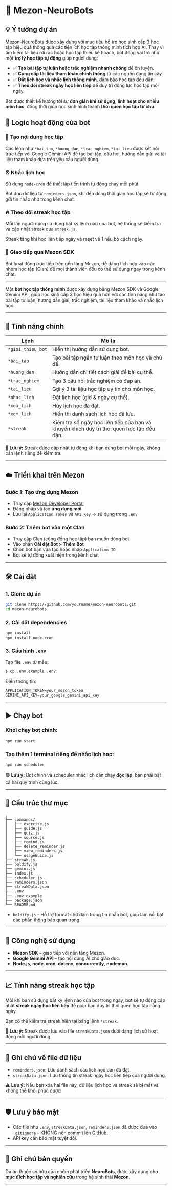 # 🤖 Mezon-NeuroBots


## 💡 Ý tưởng dự án

Mezon-NeuroBots được xây dựng với mục tiêu hỗ trợ học sinh cấp 3 học tập hiệu quả thông qua các tiện ích học tập thông minh tích hợp AI. Thay vì tìm kiếm tài liệu rời rạc hoặc học tập thiếu kế hoạch, bot đóng vai trò như một **trợ lý học tập tự động** giúp người dùng:

- ✅ **Tạo bài tập tự luận hoặc trắc nghiệm nhanh chóng** để ôn luyện.
- ✅ **Cung cấp tài liệu tham khảo chính thống** từ các nguồn đáng tin cậy.
- ✅ **Đặt lịch học và nhắc lịch thông minh**, đảm bảo học tập đều đặn.
- ✅ **Theo dõi streak ngày học liên tiếp** để duy trì động lực học tập mỗi ngày.

Bot được thiết kế hướng tới sự **đơn giản khi sử dụng**, **linh hoạt cho nhiều môn học**, đồng thời giúp học sinh hình thành **thói quen học tập tự chủ**.

## 🧩 Logic hoạt động của bot

### 📝 Tạo nội dung học tập

Các lệnh như `*bai_tap`, `*huong_dan`, `*trac_nghiem`, `*tai_lieu` được kết nối trực tiếp với Google Gemini API để tạo bài tập, câu hỏi, hướng dẫn giải và tài liệu tham khảo dựa trên yêu cầu người dùng.

### ⏰ Nhắc lịch học

Sử dụng `node-cron` để thiết lập tiến trình tự động chạy mỗi phút.

Bot đọc dữ liệu từ `reminders.json`, khi đến đúng thời gian học tập sẽ tự động gửi tin nhắc nhở trong kênh chat.

### 🔥 Theo dõi streak học tập

Mỗi lần người dùng sử dụng bất kỳ lệnh nào của bot, hệ thống sẽ kiểm tra và cập nhật streak qua `streak.js`.

Streak tăng khi học liên tiếp ngày và reset về 1 nếu bỏ cách ngày.

### 💬 Giao tiếp qua Mezon SDK

Bot hoạt động trực tiếp trên nền tảng Mezon, dễ dàng tích hợp vào các nhóm học tập (Clan) để mọi thành viên đều có thể sử dụng ngay trong kênh chat.

---


Một **bot học tập thông minh** được xây dựng bằng Mezon SDK và Google Gemini API, giúp học sinh cấp 3 học hiệu quả hơn với các tính năng như tạo bài tập tự luận, hướng dẫn giải, trắc nghiệm, tài liệu tham khảo và nhắc lịch học.

---

## 🚀 Tính năng chính

| Lệnh | Mô tả |
|-----------------------|-------|
| `*gioi_thieu_bot` | Hiển thị hướng dẫn sử dụng bot. |
| `*bai_tap` | Tạo bài tập ngắn tự luận theo môn học và chủ đề. |
| `*huong_dan` | Hướng dẫn chi tiết cách giải đề bài cụ thể. |
| `*trac_nghiem` | Tạo 3 câu hỏi trắc nghiệm có đáp án. |
| `*tai_lieu` | Gợi ý 3 tài liệu học tập uy tín cho môn học. |
| `*nhac_lich` | Đặt lịch học (giờ & ngày cụ thể). |
| `*xoa_lich` | Hủy lịch học đã đặt. |
| `*xem_lich` | Hiển thị danh sách lịch học đã lưu. |
| `*streak` | Kiểm tra số ngày học liên tiếp của bạn và khuyến khích duy trì thói quen học tập đều đặn. |

🧠 **Lưu ý:** Streak được cập nhật tự động khi bạn dùng bot mỗi ngày, không cần lệnh riêng để kiểm tra.

---

## ☁️ Triển khai trên Mezon

### Bước 1: Tạo ứng dụng Mezon

- Truy cập [Mezon Developer Portal](https://mezon.ai/)
- Đăng nhập và tạo **ứng dụng mới**
- Lưu lại `Application Token` và `API Key` → sử dụng trong `.env`

### Bước 2: Thêm bot vào một Clan

- Truy cập Clan (cộng đồng học tập) bạn muốn dùng bot
- Vào phần **Cài đặt Bot > Thêm Bot**
- Chọn bot bạn vừa tạo hoặc nhập `Application ID`
- Bot sẽ tự động xuất hiện trong kênh chat

---

## 🛠️ Cài đặt

### 1. Clone dự án

```bash
git clone https://github.com/yourname/mezon-neurobots.git
cd mezon-neurobots
```

### 2. Cài đặt dependencies

```bash
npm install
npm install node-cron
```

### 3. Cấu hình `.env`

Tạo file `.env` từ mẫu:

```bash
$ cp .env.example .env
```

Điền thông tin:

```env
APPLICATION_TOKEN=your_mezon_token
GEMINI_API_KEY=your_google_gemini_api_key
```

---

## ▶️ Chạy bot

### Khởi chạy bot chính:

```bash
npm run start
```

### Tạo thêm 1 terminal riêng để nhắc lịch học:

```bash
npm run scheduler
```

🟢 **Lưu ý:** Bot chính và scheduler nhắc lịch cần chạy **độc lập**, bạn phải bật cả hai quy trình cùng lúc.

---

## 📁 Cấu trúc thư mục

```
.
├── commands/
│   ├── exercise.js
│   ├── guide.js
│   ├── quiz.js
│   ├── source.js
│   ├── remind.js
│   ├── delete_reminder.js
│   ├── view_reminders.js
│   └── usageGuide.js
├── streak.js
├── boldify.js
├── gemini.js
├── index.js
├── scheduler.js
├── reminders.json
├── streakData.json
├── .env
├── .env.example
├── package.json
└── README.md
```

- `boldify.js` – Hỗ trợ format chữ đậm trong tin nhắn bot, giúp làm nổi bật các phần thông báo quan trọng.

---

## 🧠 Công nghệ sử dụng

- **Mezon SDK** – giao tiếp với nền tảng Mezon.
- **Google Gemini API** – tạo nội dung AI cho giáo dục.
- **Node.js**, **node-cron**, **dotenv**, **concurrently**, **nodemon**.

---

## 📈 Tính năng streak học tập

Mỗi khi bạn sử dụng bất kỳ lệnh nào của bot trong ngày, bot sẽ tự động cập nhật **streak ngày học liên tiếp** để giúp bạn duy trì thói quen học tập hằng ngày.

Bạn có thể kiểm tra streak hiện tại bằng lệnh `*streak`.

🧠 **Lưu ý:** Streak được lưu vào file `streakData.json` dưới dạng lịch sử hoạt động mỗi người dùng.

---

## 📂 Ghi chú về file dữ liệu

- `reminders.json`: Lưu danh sách các lịch học bạn đã đặt.
- `streakData.json`: Lưu thông tin streak ngày học liên tiếp của người dùng.

⚠️ **Lưu ý:** Nếu bạn xóa hai file này, dữ liệu lịch học và streak sẽ bị mất và không thể khôi phục được!

---

## 🛡 Lưu ý bảo mật

- Các file như `.env`, `streakData.json`, `reminders.json` đã được đưa vào `.gitignore` – KHÔNG nên commit lên GitHub.
- API key cần bảo mật tuyệt đối.

---

## 🧪 Ghi chú bản quyền

Dự án thuộc sở hữu của nhóm phát triển **NeuroBots**, được xây dựng cho **mục đích học tập và nghiên cứu** trong hệ sinh thái **Mezon**.

---
